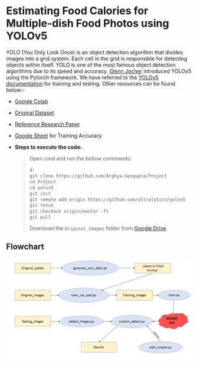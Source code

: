 # Estimating Food Calories for Multiple-dish Food Photos using YOLOv5
YOLO (You Only Look Once) is an object detection algorithm that divides images into a grid system. Each cell in the grid is responsible for detecting objects within itself. YOLO is one of the most famous object detection algorithms due to its speed and accuracy. [Glenn Jocher](https://www.linkedin.com/in/glenn-jocher) introduced YOLOv5 using the Pytorch framework. We have referred to the [YOLOv5 documentation](https://docs.ultralytics.com) for training and testing. Other resources can be found below:-

- [Google Colab](https://colab.research.google.com/github/Arghya-Sengupta/Project/blob/main/YOLOv5.ipynb#scrollTo=HqHDViXe4u6s)

- [Original Dataset](http://foodcam.mobi/dataset100.html)

- [Reference Research Paper](https://drive.google.com/file/d/1jsvMc41_EPGKejEG-NMBzA6Ll6HqRhKa/view?usp=sharing)

- [Google Sheet](https://docs.google.com/spreadsheets/d/1_HPeNQ58W921psJhpR_WhonspteSroTeWoLdOJyyVaw/edit?usp=sharing) for Training Accuracy

- **Steps to execute the code:**
   > Open cmd and run the bellow commands:
   > ```
   > d:
   > git clone https://github.com/Arghya-Sengupta/Project
   > cd Project
   > cd yolov5
   > git init
   > git remote add origin https://github.com/ultralytics/yolov5
   > git fetch
   > git checkout origin/master -ft
   > git pull
   > 
   > ```
   > Download the _`Original_Images`_ folder from [Google Drive](https://drive.google.com/drive/folders/169tjqFIs-gr1Ru6LXnuhInvYFi0Zhj4M?usp=sharing "Google Drive").

## Flowchart
![Flowchart](https://github.com/Arghya-Sengupta/Major-Project/blob/main/Flowchart.png "Flowchart")
